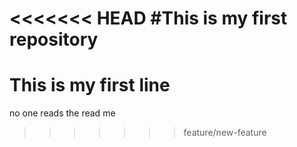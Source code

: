 <<<<<<< HEAD
#This is my first repository
=======
# This is my first line

no one reads the read me
>>>>>>> feature/new-feature
